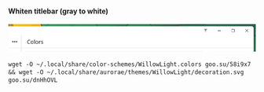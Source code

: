 #### Whiten titlebar (gray to white)
![](https://github.com/dsys1100testing/stuff/blob/main/KDE_Willow/Screenshot.png)
```
wget -O ~/.local/share/color-schemes/WillowLight.colors goo.su/58i9x7 && wget -O ~/.local/share/aurorae/themes/WillowLight/decoration.svg goo.su/dnHhOVL
```

